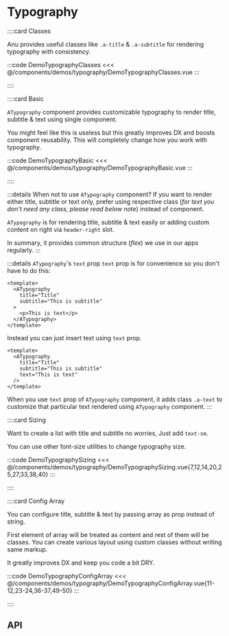 <script lang="ts" setup>
import api from '@anu/component-meta/ATypography.json';
</script>

# Typography

<!-- 👉 Classes -->
::::card Classes

Anu provides useful classes like `.a-title` & `.a-subtitle` for rendering typography with consistency.

:::code DemoTypographyClasses
<<< @/components/demos/typography/DemoTypographyClasses.vue
:::

::::

<!-- 👉 Basic -->
::::card Basic

`ATypography` component provides customizable typography to render title, subtitle & text using single component.

You might feel like this is useless but this greatly improves DX and boosts component reusability. This will completely change how you work with typography.

:::code DemoTypographyBasic
<<< @/components/demos/typography/DemoTypographyBasic.vue
:::

::::

:::details When not to use `ATypography` component?
If you want to render either title, subtitle or text only, prefer using respective class (_for text you don't need any class, please read below note_) instead of component.

`ATypography` is for rendering title, subtitle & text easily or adding custom content on right via `header-right` slot.

In summary, it provides common structure (_flex_) we use in our apps regularly.
:::

:::details `ATypography`'s `text` prop
`text` prop is for convenience so you don't have to do this:

```vue
<template>
  <ATypography
    title="Title"
    subtitle="This is subtitle"
  >
    <p>This is text</p>
  </ATypography>
</template>
```

Instead you can just insert text using `text` prop.

```vue
<template>
  <ATypography
    title="Title"
    subtitle="This is subtitle"
    text="This is text"
  />
</template>

```

When you use `text` prop of `ATypography` component, it adds class `.a-text` to customize that particular text rendered using `ATypography` component.
:::

<!-- 👉 Sizing -->
::::card Sizing

Want to create a list with title and subtitle no worries, Just add `text-sm`.

You can use other font-size utilities to change typography size.

:::code DemoTypographySizing
<<< @/components/demos/typography/DemoTypographySizing.vue{7,12,14,20,25,27,33,38,40}
:::

::::

<!-- 👉 Config Array -->
::::card Config Array

You can configure title, subtitle & text by passing array as prop instead of string.

First element of array will be treated as content and rest of them will be classes. You can create various layout using custom classes without writing same markup.

It greatly improves DX and keep you code a bit DRY.

:::code DemoTypographyConfigArray
<<< @/components/demos/typography/DemoTypographyConfigArray.vue{11-12,23-24,36-37,49-50}
:::

::::

<!-- 👉 API -->
## API

<Api title="Typography" :api="api"></Api>
